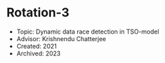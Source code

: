 # Rotation-3

- Topic: Dynamic data race detection in TSO-model
- Advisor: Krishnendu Chatterjee
- Created: 2021
- Archived: 2023
